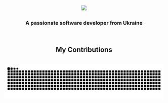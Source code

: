 <h1 align="center">
    <img src="https://readme-typing-svg.herokuapp.com/?font=sansserif&size=35&center=true&vCenter=true&width=500&height=70&duration=1800&lines=Yo+^_^!+👋;+I'm+Akzestia!;" />
</h1>

<h3 align="center">A passionate software developer from Ukraine</h3>
<br/>

<div align="center">
  <h2> My Contributions </h2>
  <br>
  <img alt="snake eating my contributions" src="https://raw.githubusercontent.com/Akzestia/Akzestia/output/github-contribution-grid-snake.svg" />
</div>
